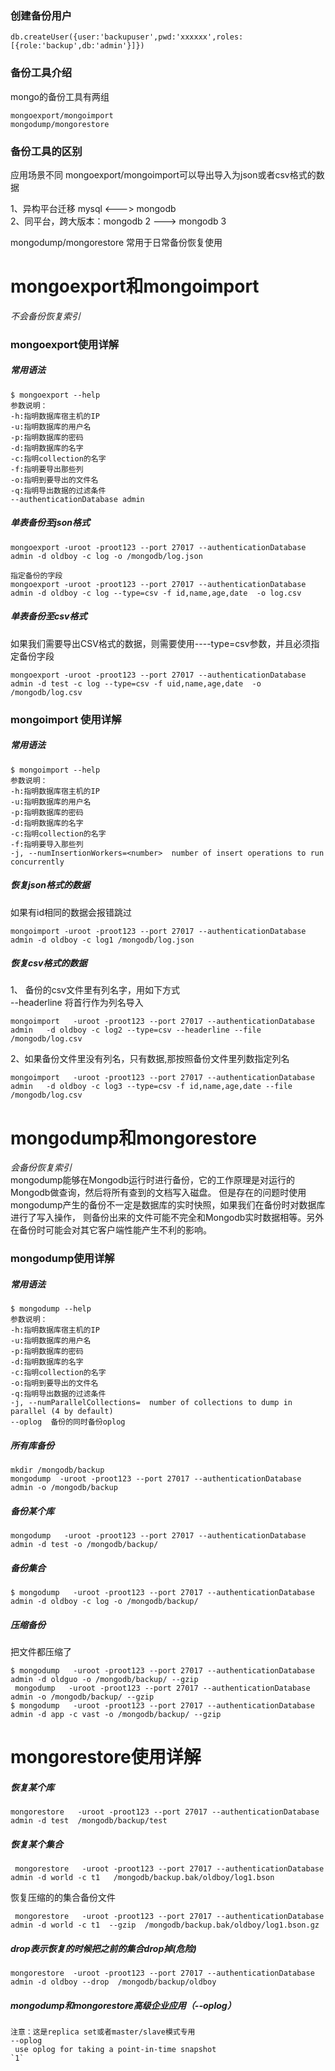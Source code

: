 ### 创建备份用户
```
db.createUser({user:'backupuser',pwd:'xxxxxx',roles: [{role:'backup',db:'admin'}]})
```
### 备份工具介绍
mongo的备份工具有两组  
```
mongoexport/mongoimport
mongodump/mongorestore
```
###  备份工具的区别
应用场景不同
mongoexport/mongoimport可以导出导入为json或者csv格式的数据

1、异构平台迁移  mysql  <---> mongodb  
2、同平台，跨大版本：mongodb 2  ---> mongodb 3
 
mongodump/mongorestore 常用于日常备份恢复使用

# mongoexport和mongoimport
*不会备份恢复索引*
### mongoexport使用详解
##### 常用语法
```
$ mongoexport --help  
参数说明：
-h:指明数据库宿主机的IP
-u:指明数据库的用户名
-p:指明数据库的密码
-d:指明数据库的名字
-c:指明collection的名字
-f:指明要导出那些列
-o:指明到要导出的文件名
-q:指明导出数据的过滤条件
--authenticationDatabase admin
```
##### 单表备份至json格式
```
mongoexport -uroot -proot123 --port 27017 --authenticationDatabase admin -d oldboy -c log -o /mongodb/log.json
```
```
指定备份的字段
mongoexport -uroot -proot123 --port 27017 --authenticationDatabase admin -d oldboy -c log --type=csv -f id,name,age,date  -o log.csv
```
#####  单表备份至csv格式
如果我们需要导出CSV格式的数据，则需要使用----type=csv参数，并且必须指定备份字段
```
mongoexport -uroot -proot123 --port 27017 --authenticationDatabase admin -d test -c log --type=csv -f uid,name,age,date  -o /mongodb/log.csv
```
### mongoimport 使用详解
#####  常用语法
```
$ mongoimport --help
参数说明：
-h:指明数据库宿主机的IP
-u:指明数据库的用户名
-p:指明数据库的密码
-d:指明数据库的名字
-c:指明collection的名字
-f:指明要导入那些列
-j, --numInsertionWorkers=<number>  number of insert operations to run concurrently  
```
##### 恢复json格式的数据
如果有id相同的数据会报错跳过
```
mongoimport -uroot -proot123 --port 27017 --authenticationDatabase admin -d oldboy -c log1 /mongodb/log.json

```
##### 恢复csv格式的数据
1、 备份的csv文件里有列名字，用如下方式  
--headerline 将首行作为列名导入
```
mongoimport   -uroot -proot123 --port 27017 --authenticationDatabase admin   -d oldboy -c log2 --type=csv --headerline --file  /mongodb/log.csv

```
2、如果备份文件里没有列名，只有数据,那按照备份文件里列数指定列名
```
mongoimport   -uroot -proot123 --port 27017 --authenticationDatabase admin   -d oldboy -c log3 --type=csv -f id,name,age,date --file  /mongodb/log.csv

```
# mongodump和mongorestore
*会备份恢复索引*  
mongodump能够在Mongodb运行时进行备份，它的工作原理是对运行的Mongodb做查询，然后将所有查到的文档写入磁盘。
但是存在的问题时使用mongodump产生的备份不一定是数据库的实时快照，如果我们在备份时对数据库进行了写入操作，
则备份出来的文件可能不完全和Mongodb实时数据相等。另外在备份时可能会对其它客户端性能产生不利的影响。

### mongodump使用详解
##### 常用语法
```
$ mongodump --help
参数说明：
-h:指明数据库宿主机的IP
-u:指明数据库的用户名
-p:指明数据库的密码
-d:指明数据库的名字
-c:指明collection的名字
-o:指明到要导出的文件名
-q:指明导出数据的过滤条件
-j, --numParallelCollections=  number of collections to dump in parallel (4 by default)
--oplog  备份的同时备份oplog
```
##### 所有库备份
```
mkdir /mongodb/backup
mongodump  -uroot -proot123 --port 27017 --authenticationDatabase admin -o /mongodb/backup
```
##### 备份某个库
```
mongodump   -uroot -proot123 --port 27017 --authenticationDatabase admin -d test -o /mongodb/backup/
```
##### 备份集合
```
$ mongodump   -uroot -proot123 --port 27017 --authenticationDatabase admin -d oldboy -c log -o /mongodb/backup/
```
##### 压缩备份
把文件都压缩了
```
$ mongodump   -uroot -proot123 --port 27017 --authenticationDatabase admin -d oldguo -o /mongodb/backup/ --gzip
 mongodump   -uroot -proot123 --port 27017 --authenticationDatabase admin -o /mongodb/backup/ --gzip
$ mongodump   -uroot -proot123 --port 27017 --authenticationDatabase admin -d app -c vast -o /mongodb/backup/ --gzip
```
# mongorestore使用详解
##### 恢复某个库 
```
mongorestore   -uroot -proot123 --port 27017 --authenticationDatabase admin -d test  /mongodb/backup/test
```
##### 恢复某个集合
```
 mongorestore   -uroot -proot123 --port 27017 --authenticationDatabase admin -d world -c t1   /mongodb/backup.bak/oldboy/log1.bson 
```
恢复压缩的的集合备份文件
```
 mongorestore   -uroot -proot123 --port 27017 --authenticationDatabase admin -d world -c t1  --gzip  /mongodb/backup.bak/oldboy/log1.bson.gz 
```
##### drop表示恢复的时候把之前的集合drop掉(危险)
```
mongorestore  -uroot -proot123 --port 27017 --authenticationDatabase admin -d oldboy --drop  /mongodb/backup/oldboy
```
##### mongodump和mongorestore高级企业应用（--oplog）
```
注意：这是replica set或者master/slave模式专用
--oplog
 use oplog for taking a point-in-time snapshot
`1`